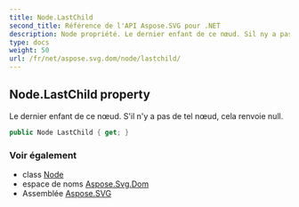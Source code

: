 ```yaml
---
title: Node.LastChild
second_title: Référence de l'API Aspose.SVG pour .NET
description: Node propriété. Le dernier enfant de ce nœud. Sil ny a pas de tel nœud cela renvoie null.
type: docs
weight: 50
url: /fr/net/aspose.svg.dom/node/lastchild/
---
```

## Node.LastChild property

Le dernier enfant de ce nœud. S'il n'y a pas de tel nœud, cela renvoie null.

```csharp
public Node LastChild { get; }
```

### Voir également

* class [Node](../)
* espace de noms [Aspose.Svg.Dom](../../node/)
* Assemblée [Aspose.SVG](../../../)


